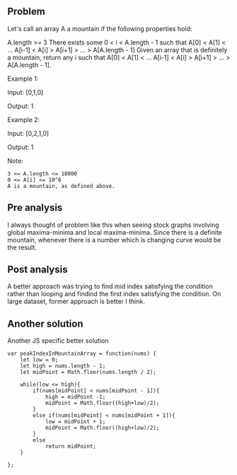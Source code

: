 ## Problem

Let's call an array A a mountain if the following properties hold:

A.length >= 3
There exists some 0 < i < A.length - 1 such that A[0] < A[1] < ... A[i-1] < A[i] > A[i+1] > ... > A[A.length - 1]
Given an array that is definitely a mountain, return any i such that A[0] < A[1] < ... A[i-1] < A[i] > A[i+1] > ... > A[A.length - 1].

Example 1:

Input: [0,1,0]

Output: 1

Example 2:

Input: [0,2,1,0]

Output: 1

Note:

    3 <= A.length <= 10000
    0 <= A[i] <= 10^6
    A is a mountain, as defined above.

## Pre analysis

I always thought of problem like this when seeing stock graphs involving global maxima-minima and local maxima-minima.
Since there is a definite mountain, whenever there is a number which is changing curve would be the result.

## Post analysis

A better approach was trying to find mid index satisfying the condition rather than looping and findind the first index satisfying the condition. On large dataset, former approach is better I think.

## Another solution

Another JS specific better solution

    var peakIndexInMountainArray = function(nums) {
        let low = 0;
        let high = nums.length - 1;
        let midPoint = Math.floor(nums.length / 2);

        while(low <= high){
            if(nums[midPoint] < nums[midPoint - 1]){
                high = midPoint -1;
                midPoint = Math.floor((high+low)/2);
            }
            else if(nums[midPoint] < nums[midPoint + 1]){
                low = midPoint + 1;
                midPoint = Math.floor((high+low)/2);
            }
            else
                return midPoint;
        }

    };
